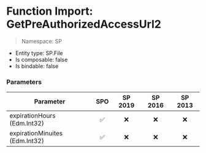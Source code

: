 # Function Import: GetPreAuthorizedAccessUrl2

> Namespace: SP

- Entity type: SP.File
- Is composable: false
- Is bindable: false

### Parameters

Parameter | SPO | SP 2019 | SP 2016 | SP 2013
----------|:---:|:-------:|:-------:|:-------:
expirationHours (Edm.Int32) | ✅ | ❌ | ❌ | ❌
expirationMinuites (Edm.Int32) | ✅ | ❌ | ❌ | ❌